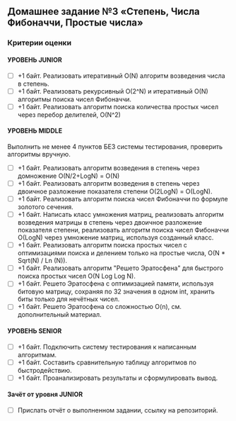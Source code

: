 ## Домашнее задание №3 «Степень, Числа Фибоначчи, Простые числа»

### Критерии оценки
#### УРОВЕНЬ JUNIOR
- [ ] +1 байт. Реализовать итеративный O(N) алгоритм возведения числа в степень.
- [ ] +1 байт. Реализовать рекурсивный O(2^N) и итеративный O(N) алгоритмы поиска чисел Фибоначчи.
- [ ] +1 байт. Реализовать алгоритм поиска количества простых чисел через перебор делителей, O(N^2)

#### УРОВЕНЬ MIDDLE
Выполнить не менее 4 пунктов БЕЗ системы тестирования, проверить алгоритмы вручную.
- [ ] +1 байт. Реализовать алгоритм возведения в степень через домножение O(N/2+LogN) = O(N)
- [ ] +1 байт. Реализовать алгоритм возведения в степень через двоичное разложение показателя степени O(2LogN) = O(LogN).
- [ ] +1 байт. Реализовать алгоритм поиска чисел Фибоначчи по формуле золотого сечения.
- [ ] +1 байт. Написать класс умножения матриц, реализовать алгоритм возведения матрицы в степень через двоичное разложение показателя степени, реализовать алгоритм поиска чисел Фибоначчи O(LogN) через умножение матриц, используя созданный класс.
- [ ] +1 байт. Реализовать алгоритм поиска простых чисел с оптимизациями поиска и делением только на простые числа, O(N * Sqrt(N) / Ln (N)).
- [ ] +1 байт. Реализовать алгоритм "Решето Эратосфена" для быстрого поиска простых чисел O(N Log Log N).
- [ ] +1 байт. Решето Эратосфена с оптимизацией памяти, используя битовую матрицу, сохраняя по 32 значения в одном int, хранить биты только для нечётных чисел.
- [ ] +1 байт. Решето Эратосфена со сложностью O(n), см. дополнительный материал.

#### УРОВЕНЬ SENIOR
- [ ] +1 байт. Подключить систему тестирования к написанным алгоритмам.
- [ ] +1 байт. Составить сравнительную таблицу алгоритмов по быстродействию.
- [ ] +1 байт. Проанализировать результаты и сформулировать вывод.

#### Зачёт от уровня JUNIOR
- [ ] Прислать отчёт о выполненном задании, ссылку на репозиторий.
